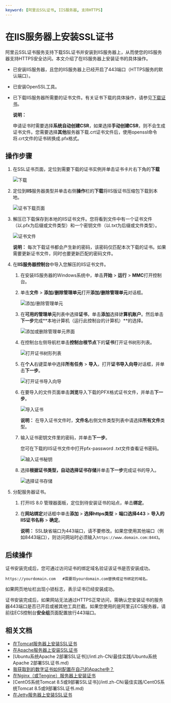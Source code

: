 ```yaml
---
keyword: [阿里云SSL证书, IIS服务器, 支持HTTPS]
---
```


# 在IIS服务器上安装SSL证书

阿里云SSL证书服务支持下载SSL证书并安装到IIS服务器上，从而使您的IIS服务器支持HTTPS安全访问。本文介绍了在IIS服务器上安装证书的具体操作。

-   已安装IIS服务器，且您的IIS服务器上已经开启了443端口（HTTPS服务的默认端口）。
-   已安装OpenSSL工具。
-   已下载IIS服务器所需要的证书文件。有关证书下载的具体操作，请参见[下载证书](/intl.zh-CN/证书安装/下载证书.md)。

    **说明：**

    申请证书时需要选择**系统自动创建CSR**，如果选择**手动创建CSR**，则不会生成证书文件。您需要选择**其他**服务器下载.crt证书文件后，使用openssl命令将.crt文件的证书转换成.pfx格式。


## 操作步骤

1.  在SSL证书页面，定位到需要下载的证书实例并单击证书卡片右下角的**下载**

    ![下载](https://static-aliyun-doc.oss-accelerate.aliyuncs.com/assets/img/zh-CN/2256669951/p39167.jpg)

2.  定位到**IIS**服务器类型并单击右侧**操作**栏的**下载**将IIS版证书压缩包下载到本地。

    ![证书下载页面](https://static-aliyun-doc.oss-accelerate.aliyuncs.com/assets/img/zh-CN/2405359851/p101231.png)

3.  解压已下载保存到本地的IIS证书文件。您将看到文件中有一个证书文件（以.pfx为后缀或文件类型）和一个密钥文件（以.txt为后缀或文件类型）。

    ![证书文件](https://static-aliyun-doc.oss-accelerate.aliyuncs.com/assets/img/zh-CN/2405359851/p33691.png)

    **说明：** 每次下载证书都会产生新的密码，该密码仅匹配本次下载的证书。如果需要更新证书文件，同时也要更新匹配的密码文件。

4.  在**IIS服务器控制台**中导入您解压的IIS证书文件。

    1.  在安装IIS服务器的Windows系统中，单击**开始** \> **运行** \> **MMC**打开控制台。

    2.  单击**文件** \> **添加/删除管理单元**打开**添加/删除管理单元**对话框。

        ![添加/删除管理单元](https://static-aliyun-doc.oss-accelerate.aliyuncs.com/assets/img/zh-CN/2405359851/p33702.png)

    3.  在**可用的管理单元**列表中选择**证书**，单击**添加**选择**计算机账户**。然后单击**下一步**完成**本地计算机（运行此控制台的计算机）**的选择。

        ![添加或删除管理单元界面](https://static-aliyun-doc.oss-accelerate.aliyuncs.com/assets/img/zh-CN/2405359851/p101260.png)

    4.  在控制台左侧导航栏单击**控制台根节点**下的**证书**打开证书树形列表。

        ![打开证书树形列表](https://static-aliyun-doc.oss-accelerate.aliyuncs.com/assets/img/zh-CN/2405359851/p33705.png)

    5.  在**个人**右键菜单中选择**所有任务** \> **导入**，打开**证书导入向导**对话框，并单击**下一步**。

        ![打开证书导入向导](https://static-aliyun-doc.oss-accelerate.aliyuncs.com/assets/img/zh-CN/3405359851/p33706.png)

    6.  在要导入的文件页面单击**浏览**导入下载的PFX格式证书文件，并单击**下一步**。

        ![导入证书](https://static-aliyun-doc.oss-accelerate.aliyuncs.com/assets/img/zh-CN/3405359851/p33837.png)

        **说明：** 在导入证书文件时，**文件名**右侧文件类型列表中请选择**所有文件**类型。

    7.  输入证书密钥文件里的密码，并单击**下一步**。

        您可在下载的IIS证书文件中打开pfx-password .txt文件查看证书密码。

        ![输入证书秘钥](https://static-aliyun-doc.oss-accelerate.aliyuncs.com/assets/img/zh-CN/3405359851/p33838.png)

    8.  选择**根据证书类型，自动选择证书存储**并单击**下一步**完成证书的导入。

        ![选择证书存储](https://static-aliyun-doc.oss-accelerate.aliyuncs.com/assets/img/zh-CN/3405359851/p33839.png)

5.  分配服务器证书。

    1.  打开IIS 8.0 管理器面板，定位到待安装证书的站点，单击**绑定**。

    2.  在**网站绑定**对话框中单击**添加** \> **选择https类型** \> **端口选择443** \> **导入的IIS证书名称** \> **确定**。

        **说明：** SSL缺省端口为443端口，请不要修改。如果您使用其他端口（例如8443端口），则访问网站时必须输入`https://www.domain.com:8443`。


## 后续操作

证书安装完成后，您可通过访问证书的绑定域名验证该证书是否安装成功。

```
https://yourdomain.com   #需要将yourdomain.com替换成证书绑定的域名。
```

如果网页地址栏出现小锁标志，表示证书已经安装成功。

证书安装完成后，如果网站无法通过HTTPS正常访问，需确认您安装证书的服务器443端口是否已开启或被其他工具拦截。如果您使用的是阿里云ECS服务器，请前往ECS控制台**安全组**页面配置放行443端口。

## 相关文档

-   [在Tomcat服务器上安装SSL证书](/intl.zh-CN/证书安装/Tomcat服务器安装SSL证书/安装PFX格式证书.md)
-   [在Apache服务器上安装SSL证书](/intl.zh-CN/证书安装/在Apache服务器上安装SSL证书.md)
-   [Ubuntu系统Apache 2部署SSL证书](/intl.zh-CN/最佳实践/Ubuntu系统Apache 2部署SSL证书.md)
-   [我获取到的数字证书如何配置在自己的Apache中？]()
-   [在Nginx（或Tengine）服务器上安装证书](/intl.zh-CN/证书安装/在Nginx（或Tengine）服务器上安装证书.md)
-   [CentOS系统Tomcat 8.5或9部署SSL证书](/intl.zh-CN/最佳实践/CentOS系统Tomcat 8.5或9部署SSL证书.md)
-   [在Jetty服务器上安装SSL证书](/intl.zh-CN/证书安装/在Jetty服务器上安装SSL证书.md)

